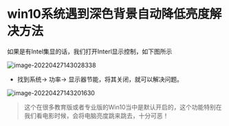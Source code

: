# win10系统遇到深色背景自动降低亮度解决方法

  如果是有Intel集显的话，我们打开Interl显示控制，如下图所示

![image-20220427143028338](E:\个人\学习文档\Img\image-20220427143028338.png)

- 找到系统-> 功率-> 显示器节能，将其关闭，就可以解决问题。

![image-20220427143201630](E:\个人\学习文档\Img\image-20220427143201630.png)

> 这个在很多教育版或者专业版的Win10当中是默认开启的，这个功能特别在我们看电影时候，会将电脑亮度跳来跳去，十分可恶！

